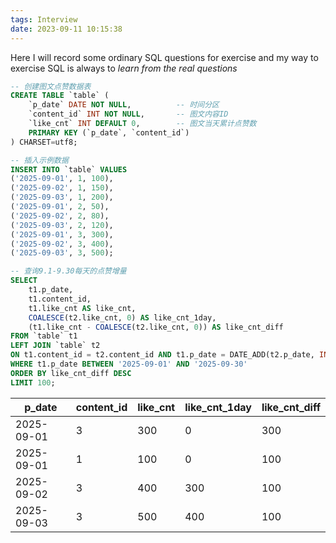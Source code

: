 ```yaml
---
tags: Interview
date: 2023-09-11 10:15:38
---
```


Here I will record some ordinary SQL questions for exercise and my way to exercise SQL is always to *learn from the real questions*

```sql
-- 创建图文点赞数据表
CREATE TABLE `table` (
    `p_date` DATE NOT NULL,          -- 时间分区
    `content_id` INT NOT NULL,       -- 图文内容ID
    `like_cnt` INT DEFAULT 0,        -- 图文当天累计点赞数
    PRIMARY KEY (`p_date`, `content_id`)
) CHARSET=utf8;

-- 插入示例数据
INSERT INTO `table` VALUES
('2025-09-01', 1, 100),
('2025-09-02', 1, 150),
('2025-09-03', 1, 200),
('2025-09-01', 2, 50),
('2025-09-02', 2, 80),
('2025-09-03', 2, 120),
('2025-09-01', 3, 300),
('2025-09-02', 3, 400),
('2025-09-03', 3, 500);

-- 查询9.1-9.30每天的点赞增量
SELECT 
    t1.p_date,
    t1.content_id,
    t1.like_cnt AS like_cnt,
    COALESCE(t2.like_cnt, 0) AS like_cnt_1day,
    (t1.like_cnt - COALESCE(t2.like_cnt, 0)) AS like_cnt_diff
FROM `table` t1
LEFT JOIN `table` t2
ON t1.content_id = t2.content_id AND t1.p_date = DATE_ADD(t2.p_date, INTERVAL 1 DAY)
WHERE t1.p_date BETWEEN '2025-09-01' AND '2025-09-30'
ORDER BY like_cnt_diff DESC
LIMIT 100;
```


| p_date      | content_id | like_cnt | like_cnt_1day | like_cnt_diff |
|-------------|------------|----------|---------------|---------------|
| 2025-09-01  | 3          | 300      | 0             | 300           |
| 2025-09-01  | 1          | 100      | 0             | 100           |
| 2025-09-02  | 3          | 400      | 300           | 100           |
| 2025-09-03  | 3          | 500      | 400           | 100           |
